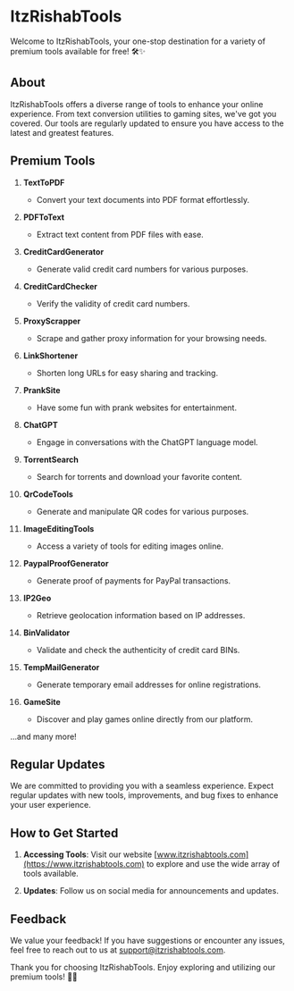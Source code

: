 # ItzRishabTools

Welcome to ItzRishabTools, your one-stop destination for a variety of premium tools available for free! 🛠️✨

## About

ItzRishabTools offers a diverse range of tools to enhance your online experience. From text conversion utilities to gaming sites, we've got you covered. Our tools are regularly updated to ensure you have access to the latest and greatest features.

## Premium Tools

1. **TextToPDF**
   - Convert your text documents into PDF format effortlessly.

2. **PDFToText**
   - Extract text content from PDF files with ease.

3. **CreditCardGenerator**
   - Generate valid credit card numbers for various purposes.

4. **CreditCardChecker**
   - Verify the validity of credit card numbers.

5. **ProxyScrapper**
   - Scrape and gather proxy information for your browsing needs.

6. **LinkShortener**
   - Shorten long URLs for easy sharing and tracking.

7. **PrankSite**
   - Have some fun with prank websites for entertainment.

8. **ChatGPT**
   - Engage in conversations with the ChatGPT language model.

9. **TorrentSearch**
   - Search for torrents and download your favorite content.

10. **QrCodeTools**
    - Generate and manipulate QR codes for various purposes.

11. **ImageEditingTools**
    - Access a variety of tools for editing images online.

12. **PaypalProofGenerator**
    - Generate proof of payments for PayPal transactions.

13. **IP2Geo**
    - Retrieve geolocation information based on IP addresses.

14. **BinValidator**
    - Validate and check the authenticity of credit card BINs.

15. **TempMailGenerator**
    - Generate temporary email addresses for online registrations.

16. **GameSite**
    - Discover and play games online directly from our platform.

...and many more!

## Regular Updates

We are committed to providing you with a seamless experience. Expect regular updates with new tools, improvements, and bug fixes to enhance your user experience.

## How to Get Started

1. **Accessing Tools**: Visit our website [www.itzrishabtools.com](https://www.itzrishabtools.com) to explore and use the wide array of tools available.

2. **Updates**: Follow us on social media for announcements and updates.

## Feedback

We value your feedback! If you have suggestions or encounter any issues, feel free to reach out to us at [support@itzrishabtools.com](mailto:support@itzrishabtools.com).

Thank you for choosing ItzRishabTools. Enjoy exploring and utilizing our premium tools! 🚀🔧
